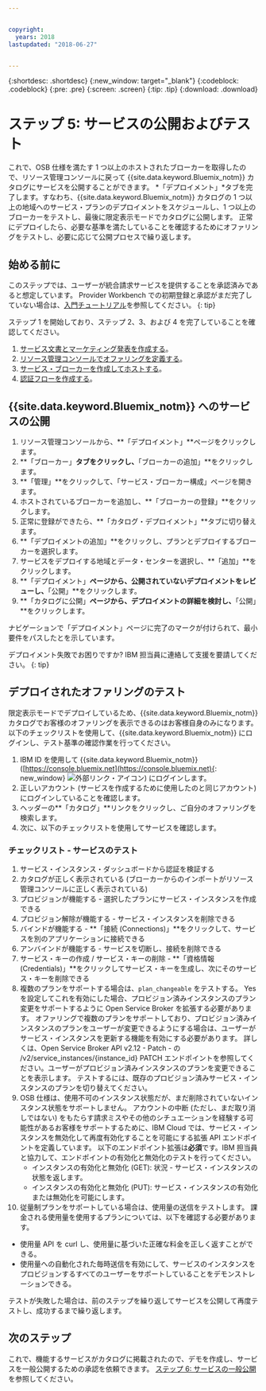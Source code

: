 ```yaml
---


copyright:
  years: 2018
lastupdated: "2018-06-27"


---
```


{:shortdesc: .shortdesc}
{:new_window: target="_blank"}
{:codeblock: .codeblock}
{:pre: .pre}
{:screen: .screen}
{:tip: .tip}
{:download: .download}

# ステップ 5: サービスの公開およびテスト

これで、OSB 仕様を満たす 1 つ以上のホストされたブローカーを取得したので、リソース管理コンソールに戻って {{site.data.keyword.Bluemix_notm}} カタログにサービスを公開することができます。 *「デプロイメント」*タブを完了します。すなわち、{{site.data.keyword.Bluemix_notm}} カタログの 1 つ以上の地域へのサービス・プランのデプロイメントをスケジュールし、1 つ以上のブローカーをテストし、最後に限定表示モードでカタログに公開します。 正常にデプロイしたら、必要な基準を満たしていることを確認するためにオファリングをテストし、必要に応じて公開プロセスで繰り返します。


## 始める前に

このステップでは、ユーザーが統合請求サービスを提供することを承認済みであると想定しています。 Provider Workbench での初期登録と承認がまだ完了していない場合は、[入門チュートリアル](/docs/third-party/index.md)を参照してください。
{: tip}

ステップ 1 を開始しており、ステップ 2、3、および 4 を完了していることを確認してください。
1. [サービス文書とマーケティング発表を作成する](/docs/third-party/cis1-docs-marketing.html)。
2. [リソース管理コンソールでオファリングを定義する](/docs/third-party/cis2-rmc-define.html)。
3. [サービス・ブローカーを作成してホストする](/docs/third-party/cis3-broker.html)。
3. [認証フローを作成する](/docs/third-party/cis5-iam.html)。

## {{site.data.keyword.Bluemix_notm}} へのサービスの公開

1. リソース管理コンソールから、**「デプロイメント」**ページをクリックします。
2. **「ブローカー」**タブをクリックし、**「ブローカーの追加」**をクリックします。
3. **「管理」**をクリックして、「サービス・ブローカー構成」ページを開きます。
4. ホストされているブローカーを追加し、**「ブローカーの登録」**をクリックします。
5. 正常に登録ができたら、**「カタログ・デプロイメント」**タブに切り替えます。
6. **「デプロイメントの追加」**をクリックし、プランとデプロイするブローカーを選択します。
7. サービスをデプロイする地域とデータ・センターを選択し、**「追加」**をクリックします。
8. **「デプロイメント」**ページから、公開されていないデプロイメントをレビューし、**「公開」**をクリックします。
9. **「カタログに公開」**ページから、デプロイメントの詳細を検討し、**「公開」**をクリックします。

ナビゲーションで「デプロイメント」ページに完了のマークが付けられて、最小要件をパスしたとを示しています。

デプロイメント失敗でお困りですか? IBM 担当員に連絡して支援を要請してください。
{: tip}

## デプロイされたオファリングのテスト 

限定表示モードでデプロイしているため、{{site.data.keyword.Bluemix_notm}} カタログでお客様のオファリングを表示できるのはお客様自身のみになります。 以下のチェックリストを使用して、{{site.data.keyword.Bluemix_notm}} にログインし、テスト基準の確認作業を行ってください。

1. IBM ID を使用して {{site.data.keyword.Bluemix_notm}} ([https://console.bluemix.net](https://console.bluemix.net){: new_window} ![外部リンク・アイコン](../icons/launch-glyph.svg "外部リンク・アイコン")) にログインします。
2. 正しいアカウント (サービスを作成するために使用したのと同じアカウント) にログインしていることを確認します。
3. ヘッダーの**「カタログ」**リンクをクリックし、ご自分のオファリングを検索します。
4. 次に、以下のチェックリストを使用してサービスを確認します。

### チェックリスト - サービスのテスト
1. サービス・インスタンス・ダッシュボードから認証を検証する
2. カタログが正しく表示されている (ブローカーからのインポートがリソース管理コンソールに正しく表示されている)
3. プロビジョンが機能する - 選択したプランにサービス・インスタンスを作成できる
4. プロビジョン解除が機能する - サービス・インスタンスを削除できる
5. バインドが機能する - **「接続 (Connections)」**をクリックして、サービスを別のアプリケーションに接続できる
6. アンバインドが機能する - サービスを切断し、接続を削除できる
7. サービス・キーの作成 / サービス・キーの削除 - **「資格情報 (Credentials)」**をクリックしてサービス・キーを生成し、次にそのサービス・キーを削除できる
8. 複数のプランをサポートする場合は、`plan_changeable` をテストする。 Yes を設定してこれを有効にした場合、プロビジョン済みインスタンスのプラン変更をサポートするように Open Service Broker を拡張する必要があります。 オファリングで複数のプランをサポートしており、プロビジョン済みインスタンスのプランをユーザーが変更できるようにする場合は、ユーザーがサービス・インスタンスを更新する機能を有効にする必要があります。 詳しくは、Open Service Broker API v2.12 - Patch - の /v2/service_instances/{instance_id} PATCH エンドポイントを参照してください。ユーザーがプロビジョン済みインスタンスのプランを変更できることを表示します。 テストするには、既存のプロビジョン済みサービス・インスタンスのプランを切り替えてください。
9. OSB 仕様は、使用不可のインスタンス状態だが、まだ削除されていないインスタンス状態をサポートしません。 アカウントの中断 (ただし、まだ取り消しではない) をもたらす請求ミスやその他のシチュエーションを経験する可能性があるお客様をサポートするために、IBM Cloud では、サービス・インスタンスを無効化して再度有効化することを可能にする拡張 API エンドポイントを定義しています。 以下のエンドポイント拡張は**必須**です。IBM 担当員と協力して、エンドポイントの有効化と無効化のテストを行ってください。
   - インスタンスの有効化と無効化 (GET): 状況 - サービス・インスタンスの状態を返します。
   - インスタンスの有効化と無効化 (PUT): サービス・インスタンスの有効化または無効化を可能にします。
10. 従量制プランをサポートしている場合は、使用量の送信をテストします。 課金される使用量を使用するプランについては、以下を確認する必要があります。
   - 使用量 API を curl し、使用量に基づいた正確な料金を正しく返すことができる。
   - 使用量への自動化された毎時送信を有効にして、サービスのインスタンスをプロビジョンするすべてのユーザーをサポートしていることをデモンストレーションできる。

テストが失敗した場合は、前のステップを繰り返してサービスを公開して再度テストし、成功するまで繰り返します。


## 次のステップ

これで、機能するサービスがカタログに掲載されたので、デモを作成し、サービスを一般公開するための承認を依頼できます。 [ステップ 6: サービスの一般公開](/docs/third-party/cis6-ga.html)を参照してください。
